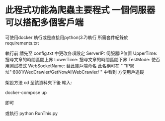 此程式功能為爬蟲主要程式 一個伺服器可以搭配多個客戶端
====

可使用docker 執行或是直接用python(3.7)執行
所需套件紀錄於 requirements.txt


執行前 請先至 config.txt 中更改各項設定
  ServerIP: 伺服器IP位置
  UpperTime: 搜尋文章的時間區間上界
  LowerTime:  搜尋文章的時間區間下界
  TestMode: 使否用測試模式
  WebSocketName: 替此庫戶端命名 此名稱可在  " "IP網址":8081/WedCrawler/GetNowAllWebCrawler/ "  中看到
                 方便用戶追蹤

架設方法
cd 至該資料夾下後 輸入: 

docker-compose up

即可

或執行 python RunThis.py

